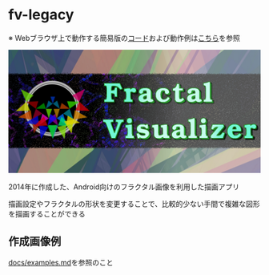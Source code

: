 # fv-legacy
※ Webブラウザ上で動作する簡易版の[コード](https://github.com/Niccari/Fractal-Visualizer-web)および動作例は[こちら](https://niccari.net/fv/)を参照

![Banner image of the Fractal Visualizer](docs/banner.png)

2014年に作成した、Android向けのフラクタル画像を利用した描画アプリ

描画設定やフラクタルの形状を変更することで、比較的少ない手間で複雑な図形を描画することができる

## 作成画像例
[docs/examples.md](docs/examples.md)を参照のこと
